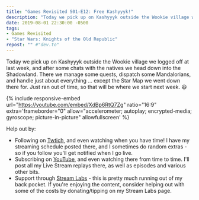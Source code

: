 ```yaml
---
title: "Games Revisited S01-E12: Free Kashyyyk!"
description: "Today we pick up on Kashyyyk outside the Wookie village we logged off at last week, and after some chats with the natives we head down into the Shadowland. There we manage some quests, dispatch some Mandalorians, and handle just about everything &hellip; except"
date: 2019-08-01 22:30:00 -0500
tags:
- Games Revisited
- "Star Wars: Knights of the Old Republic"
repost: "" #"dev.to"
---
```


Today we pick up on Kashyyyk outside the Wookie village we logged off at last week, and after some chats with the natives we head down into the Shadowland. There we manage some quests, dispatch some Mandalorians, and handle just about everything &hellip; except the Star Map we went down there for. Just ran out of time, so that will be where we start next week. :smiley:
<!--more-->


{% include responsive-embed url="https://youtube.com/embed/XdBp6RtQ7Zg" ratio="16:9" extra='frameborder="0" allow="accelerometer; autoplay; encrypted-media; gyroscope; picture-in-picture" allowfullscreen' %}

Help out by:
 * Following on [Twtich](https://twitch.tv/AnonJr_Live), and even watching when you have time! I have my streaming schedule posted there, and I sometimes do random extras - so if you follow you'll get notified when I go live.
 * Subscribing on [YouTube](http://www.youtube.com/channel/UCXafqhKHbkSUIrq0LAuu0tw), and even watching there from time to time. I'll post all my Live Stream replays there, as well as episodes and various other bits.
 * Support through [Stream Labs](https://streamlabs.com/anonjr_live) - this is pretty much running out of my back pocket. If you're enjoying the content, consider helping out with some of the costs by donating/tipping on my Stream Labs page.
